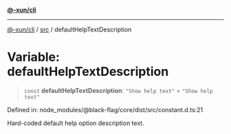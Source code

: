 [**@-xun/cli**](../../README.md)

***

[@-xun/cli](../../README.md) / [src](../README.md) / defaultHelpTextDescription

# Variable: defaultHelpTextDescription

> `const` **defaultHelpTextDescription**: `"Show help text"` = `"Show help text"`

Defined in: node\_modules/@black-flag/core/dist/src/constant.d.ts:21

Hard-coded default help option description text.
